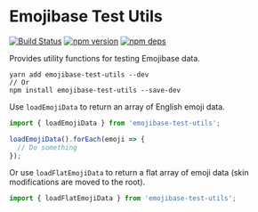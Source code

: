 # Emojibase Test Utils

[![Build Status](https://travis-ci.org/milesj/emojibase.svg?branch=master)](https://travis-ci.org/milesj/emojibase)
[![npm version](https://badge.fury.io/js/emojibase-test-utils.svg)](https://www.npmjs.com/package/emojibase-test-utils)
[![npm deps](https://david-dm.org/milesj/emojibase.svg?path=packages/test-utils)](https://www.npmjs.com/package/emojibase-test-utils)

Provides utility functions for testing Emojibase data.

```
yarn add emojibase-test-utils --dev
// Or
npm install emojibase-test-utils --save-dev
```

Use `loadEmojiData` to return an array of English emoji data.

```ts
import { loadEmojiData } from 'emojibase-test-utils';

loadEmojiData().forEach(emoji => {
  // Do something
});
```

Or use `loadFlatEmojiData` to return a flat array of emoji data (skin modifications are moved to the
root).

```ts
import { loadFlatEmojiData } from 'emojibase-test-utils';
```
